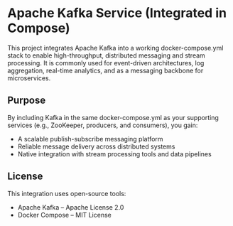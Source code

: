 # Apache Kafka Service (Integrated in Compose)

This project integrates Apache Kafka into a working docker-compose.yml stack to enable high-throughput, distributed messaging and stream processing. It is commonly used for event-driven architectures, log aggregation, real-time analytics, and as a messaging backbone for microservices.

## Purpose

By including Kafka in the same docker-compose.yml as your supporting services (e.g., ZooKeeper, producers, and consumers), you gain:

* A scalable publish-subscribe messaging platform
* Reliable message delivery across distributed systems
* Native integration with stream processing tools and data pipelines

## License

This integration uses open-source tools:

* Apache Kafka – Apache License 2.0
* Docker Compose – MIT License